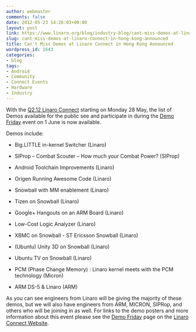 ```yaml
---
author: webmaster
comments: false
date: 2012-05-23 14:26:03+00:00
layout: post
link: https://www.linaro.org/blog/industry-blog/cant-miss-demos-at-linaro-connect-in-hong-kong-announced/
slug: cant-miss-demos-at-linaro-connect-in-hong-kong-announced
title: Can't Miss Demos at Linaro Connect in Hong Kong Announced
wordpress_id: 1643
categories:
- blog
tags:
- Android
- Community
- Connect Events
- Hardware
- Industry
---
```


With the [Q2.12 Linaro Connect](http://connect.linaro.org/events/event/linaro-connect-q2-12/) starting on Monday 28 May, the list of Demos available for the public see and participate in during the [Demo Friday](http://connect.linaro.org/events/linaro-connect-q2-12-demo-friday/) event on 1 June is now available.

Demos include:




  * Big.LITTLE in-kernel Switcher (Linaro)


  * SIProp – Combat Scouter – How much your Combat Power? (SIProp)


  * Android Toolchain Improvements (Linaro)


  * Origen Running Awesome Code (Linaro)


  * Snowball with MM enablement (Linaro)


  * Tizen on Snowball (Linaro)


  * Google+ Hangouts on an ARM Board (Linaro)


  * Low-Cost Logic Analyzer (Linaro)


  * XBMC on Snowball - ST Ericsson Snowball (Linaro)


  * (Ubuntu) Unity 3D on Snowball (Linaro)


  * Ubuntu TV on Snowball (Linaro)


  * PCM (Phase Change Memory) : Linaro kernel meets with the PCM technology (Micron)


  * ARM DS-5 & Linaro (ARM)


As you can see engineers from Linaro will be giving the majority of these demos, but we will also have engineers from ARM, MICRON, SIPRop, and others who will be joining in as well. For links to the demo posters and more information about this event please see the [Demo Friday](http://connect.linaro.org/events/linaro-connect-q2-12-demo-friday/) page on the [Linaro Connect Website](http://connect.linaro.org/events/event/linaro-connect-q2-12/).
